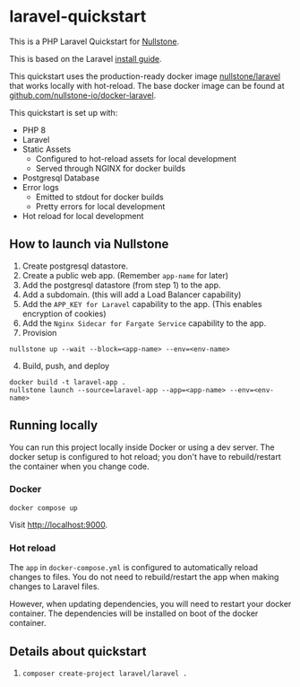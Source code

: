 # laravel-quickstart

This is a PHP Laravel Quickstart for [Nullstone](https://nullstone.io).

This is based on the Laravel [install guide](https://laravel.com/docs/8.x/installation).

This quickstart uses the production-ready docker image [nullstone/laravel](https://hub.docker.com/r/nullstone/laravel) that works locally with hot-reload.
The base docker image can be found at [github.com/nullstone-io/docker-laravel](https://github.com/nullstone-io/docker-laravel).

This quickstart is set up with:

- PHP 8
- Laravel
- Static Assets
    - Configured to hot-reload assets for local development
    - Served through NGINX for docker builds
- Postgresql Database
- Error logs
    - Emitted to stdout for docker builds
    - Pretty errors for local development
- Hot reload for local development

## How to launch via Nullstone

1. Create postgresql datastore.
2. Create a public web app. (Remember `app-name` for later)
3. Add the postgresql datastore (from step 1) to the app.
4. Add a subdomain. (this will add a Load Balancer capability)
5. Add the `APP_KEY for Laravel` capability to the app. (This enables encryption of cookies)
6. Add the `Nginx Sidecar for Fargate Service` capability to the app.
7. Provision
  ```shell
  nullstone up --wait --block=<app-name> --env=<env-name>
  ```
4. Build, push, and deploy
  ```shell
  docker build -t laravel-app .
  nullstone launch --source=laravel-app --app=<app-name> --env=<env-name>
  ```

## Running locally

You can run this project locally inside Docker or using a dev server.
The docker setup is configured to hot reload; you don't have to rebuild/restart the container when you change code.

### Docker

```shell
docker compose up
```

Visit [http://localhost:9000](http://localhost:9000).

### Hot reload

The `app` in `docker-compose.yml` is configured to automatically reload changes to files.
You do not need to rebuild/restart the app when making changes to Laravel files.

However, when updating dependencies, you will need to restart your docker container.
The dependencies will be installed on boot of the docker container.

## Details about quickstart

1. `composer create-project laravel/laravel .`
